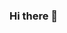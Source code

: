 ### Hi there 👋

<!--
**mohammedarbaz119/mohammedarbaz119** is a ✨ _special_ ✨ repository because its `README.md` (this file) appears on your GitHub profile.

Here are some ideas to get you started:

- 🔭 I’m currently working on improving myself as a developer
- 🌱 I’m currently learning web development
- 👯 I’m looking to collaborate on open source
- 💬 Ask me about DSA
- 📫 How to reach me: 
- 😄 Pronouns: ...
- ⚡ Fun fact: I like to code
-->
